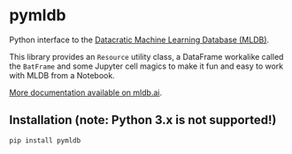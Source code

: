 pymldb
======

Python interface to the [Datacratic Machine Learning Database (MLDB)](http://mldb.ai).

This library provides an `Resource` utility class, a DataFrame workalike called the `BatFrame` and some Jupyter cell magics to make it fun and easy to work with MLDB from a Notebook.

[More documentation available on mldb.ai](http://mldb.ai/doc/#builtin/Notebooks.md.html).

## Installation (note: Python 3.x is not supported!)

`pip install pymldb`
